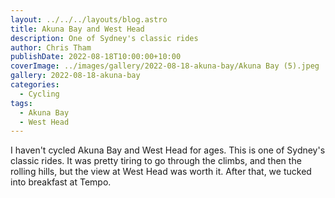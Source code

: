 ```yaml
---
layout: ../../../layouts/blog.astro
title: Akuna Bay and West Head
description: One of Sydney's classic rides
author: Chris Tham
publishDate: 2022-08-18T10:00:00+10:00
coverImage: ../images/gallery/2022-08-18-akuna-bay/Akuna Bay (5).jpeg
gallery: 2022-08-18-akuna-bay
categories:
  - Cycling
tags:
  - Akuna Bay
  - West Head
---
```


I haven't cycled Akuna Bay and West Head for ages. This is one of Sydney's
classic rides. It was pretty tiring to go through the climbs, and then the
rolling hills, but the view at West Head was worth it. After that, we
tucked into breakfast at Tempo.
